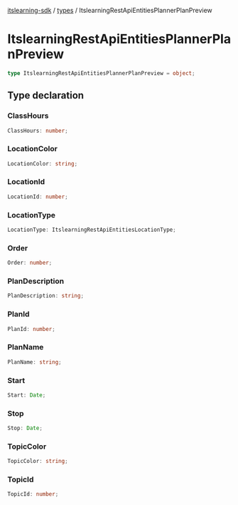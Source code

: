[itslearning-sdk](../../modules.md) / [types](../index.md) / ItslearningRestApiEntitiesPlannerPlanPreview

# ItslearningRestApiEntitiesPlannerPlanPreview

```ts
type ItslearningRestApiEntitiesPlannerPlanPreview = object;
```

## Type declaration

### ClassHours

```ts
ClassHours: number;
```

### LocationColor

```ts
LocationColor: string;
```

### LocationId

```ts
LocationId: number;
```

### LocationType

```ts
LocationType: ItslearningRestApiEntitiesLocationType;
```

### Order

```ts
Order: number;
```

### PlanDescription

```ts
PlanDescription: string;
```

### PlanId

```ts
PlanId: number;
```

### PlanName

```ts
PlanName: string;
```

### Start

```ts
Start: Date;
```

### Stop

```ts
Stop: Date;
```

### TopicColor

```ts
TopicColor: string;
```

### TopicId

```ts
TopicId: number;
```
